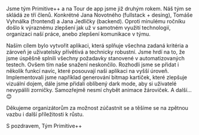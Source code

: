 Jsme tým Primitive++ a na Tour de app jsme již druhým rokem. Náš tým se skládá ze tří členů. Konkrétné Jana Novotného (fullstack + desing), Tomáše Vyhnálka (frontend) a Jana Jedličky (backend). 
Oproti minulému ročníku došlo k výraznému zlepšení jak už v samotném využití technologií, organizaci naší práce, anebo zlepšení komunikace v týmu.

Naším cílem bylo vytvořit aplikaci, která splňuje všechna zadaná kritéria a zároveň je uživatelsky přívětivá a technicky robustní. Jsme hrdí na to, že jsme úspěšně splnili všechny požadavky stanovené v automatizovaných testech.
Ovšem tím naše snažení neskončilo. Rozhodli jsme se přidat i několik funkcí navíc, které posouvají naši aplikaci na vyšší úroveň. Implementovali jsme například generování bitmap kartiček, které zlepšuje vizuální dojem, dále jsme přidali oblíbený dark mode, aby si uživatelé nevypálili zorničky. Samozřejmě nesmí chybět animace žároviček. A další… 😊

Děkujeme organizátorům za možnost zúčastnit se a těšíme se na zpětnou vazbu i další příležitosti k růstu.

S pozdravem,
Tým Primitive++
 
 
